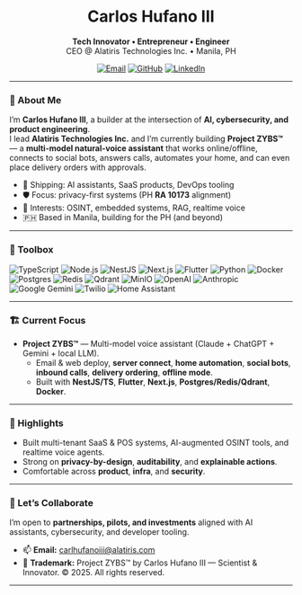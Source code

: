 <!-- Profile README for Carlos Hufano III -->
<h1 align="center">Carlos Hufano III</h1>
<p align="center">
  <b>Tech Innovator • Entrepreneur • Engineer</b><br/>
  CEO @ Alatiris Technologies Inc. • Manila, PH
</p>

<p align="center">
  <a href="mailto:carlosghufanoiii@gmail.com"><img alt="Email" src="https://img.shields.io/badge/Email-Contact-informational?logo=gmail&logoColor=white"></a>
  <a href="https://github.com/carlosghufanoiii"><img alt="GitHub" src="https://img.shields.io/badge/GitHub-@carlhufanoiii-black?logo=github"></a>
  <a href="https://www.linkedin.com/in/trickztercarl/"><img alt="LinkedIn" src="https://img.shields.io/badge/LinkedIn-Connect-0A66C2?logo=linkedin&logoColor=white"></a>
</p>

---

### 👋 About Me
I’m **Carlos Hufano III**, a builder at the intersection of **AI, cybersecurity, and product engineering**.  
I lead **Alatiris Technologies Inc.** and I’m currently building **Project ZYBS™** — a **multi-model natural-voice assistant** that works online/offline, connects to social bots, answers calls, automates your home, and can even place delivery orders with approvals.

- 🚀 Shipping: AI assistants, SaaS products, DevOps tooling  
- 🛡️ Focus: privacy-first systems (PH **RA 10173** alignment)  
- 🧠 Interests: OSINT, embedded systems, RAG, realtime voice  
- 🇵🇭 Based in Manila, building for the PH (and beyond)

---

### 🧰 Toolbox
<p>
  <img alt="TypeScript" src="https://img.shields.io/badge/TypeScript-3178C6?logo=typescript&logoColor=white">
  <img alt="Node.js" src="https://img.shields.io/badge/Node.js-339933?logo=node.js&logoColor=white">
  <img alt="NestJS" src="https://img.shields.io/badge/NestJS-E0234E?logo=nestjs&logoColor=white">
  <img alt="Next.js" src="https://img.shields.io/badge/Next.js-000000?logo=next.js&logoColor=white">
  <img alt="Flutter" src="https://img.shields.io/badge/Flutter-02569B?logo=flutter&logoColor=white">
  <img alt="Python" src="https://img.shields.io/badge/Python-3776AB?logo=python&logoColor=white">
  <img alt="Docker" src="https://img.shields.io/badge/Docker-2496ED?logo=docker&logoColor=white">
  <img alt="Postgres" src="https://img.shields.io/badge/Postgres-4169E1?logo=postgresql&logoColor=white">
  <img alt="Redis" src="https://img.shields.io/badge/Redis-DC382D?logo=redis&logoColor=white">
  <img alt="Qdrant" src="https://img.shields.io/badge/Qdrant-FF4D4D?logo=qdrant&logoColor=white">
  <img alt="MinIO" src="https://img.shields.io/badge/MinIO-C72E49?logo=minio&logoColor=white">
  <img alt="OpenAI" src="https://img.shields.io/badge/OpenAI-412991?logo=openai&logoColor=white">
  <img alt="Anthropic" src="https://img.shields.io/badge/Anthropic-000000?logo=anthropic&logoColor=white">
  <img alt="Google Gemini" src="https://img.shields.io/badge/Gemini-4285F4?logo=google&logoColor=white">
  <img alt="Twilio" src="https://img.shields.io/badge/Twilio-F22F46?logo=twilio&logoColor=white">
  <img alt="Home Assistant" src="https://img.shields.io/badge/Home%20Assistant-41BDF5?logo=homeassistant&logoColor=white">
</p>

---

### 🏗️ Current Focus
- **Project ZYBS™** — Multi-model voice assistant (Claude + ChatGPT + Gemini + local LLM).  
  - Email & web deploy, **server connect**, **home automation**, **social bots**, **inbound calls**, **delivery ordering**, **offline mode**.  
  - Built with **NestJS/TS**, **Flutter**, **Next.js**, **Postgres/Redis/Qdrant**, **Docker**.

---

### 📌 Highlights
- Built multi-tenant SaaS & POS systems, AI-augmented OSINT tools, and realtime voice agents.  
- Strong on **privacy-by-design**, **auditability**, and **explainable actions**.  
- Comfortable across **product**, **infra**, and **security**.

---

### 🤝 Let’s Collaborate
I’m open to **partnerships, pilots, and investments** aligned with AI assistants, cybersecurity, and developer tooling.

- 📫 **Email:** carlhufanoiii@alatiris.com
- 🧪 **Trademark:** Project ZYBS™ by Carlos Hufano III — Scientist & Innovator. © 2025. All rights reserved.

---

<!-- Optional: GitHub stats (replace YOURUSERNAME) -->
<!--
![Stats](https://github-readme-stats.vercel.app/api?username=carlosghufanoiii&show_icons=true&theme=dark)
![Top Langs](https://github-readme-stats.vercel.app/api/top-langs/?username=carlosghufanoiii&layout=compact&theme=dark)
-->
